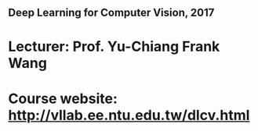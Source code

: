 ## Deep Learning for Computer Vision, 2017
# Lecturer: Prof. Yu-Chiang Frank Wang

# Course website: http://vllab.ee.ntu.edu.tw/dlcv.html 
